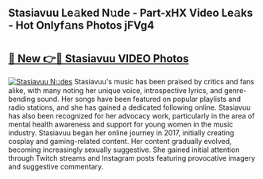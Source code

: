 ## Stasiavuu Le𝚊ked N𝚞de - Part-xHX Video Le𝚊ks - Hot Onlyf𝚊ns Photos jFVg4

# <h2><a href="http://ab87203.deff.icu/?id=Stasiavuu">🔗 New 👉🔴 Stasiavuu VIDEO Photos</a></h2>

[![Stasiavuu N𝚞des](https://i.imgur.com/rIISA9y.gif)](http://ab87203.deff.icu/?id=Stasiavuu)
Stasiavuu's music has been praised by critics and fans alike, with many noting her unique voice, introspective lyrics, and genre-bending sound. Her songs have been featured on popular playlists and radio stations, and she has gained a dedicated following online. Stasiavuu has also been recognized for her advocacy work, particularly in the area of mental health awareness and support for young women in the music industry. Stasiavuu began her online journey in 2017, initially creating cosplay and gaming-related content. Her content gradually evolved, becoming increasingly sexually suggestive. She gained initial attention through Twitch streams and Instagram posts featuring provocative imagery and suggestive commentary.

